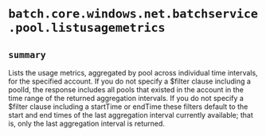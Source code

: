 # `batch.core.windows.net.batchservice.pool.listusagemetrics`

## `summary`
Lists the usage metrics, aggregated by pool across individual time intervals, for the specified account. If you do not specify a $filter clause including a poolId, the response includes all pools that existed in the account in the time range of the returned aggregation intervals. If you do not specify a $filter clause including a startTime or endTime these filters default to the start and end times of the last aggregation interval currently available; that is, only the last aggregation interval is returned.


